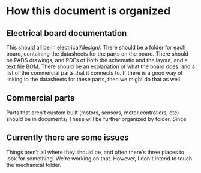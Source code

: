 How this document is organized
====================

Electrical board documentation
------------------------
This should all be in electrical/design/.
There should be a folder for each board, containing the datasheets for the parts on the board.
There should be PADS drawings, and PDFs of both the schematic and the layout, and a text file BOM.
There should be an explanation of what the board does, and a list of the commercial parts that
it connects to. If there is a good way of linking to the datasheets for these parts, then we
might do that as well.


Commercial parts
-------------------
Parts that aren't custom built (motors, sensors, motor controllers, etc) should be in documents/
These will be further organized by folder.
Since 

Currently there are some issues
------------------
Things aren't all where they should be, and often there's three places to look for something.
We're working on that.  However, I don't intend to touch the mechanical folder.

